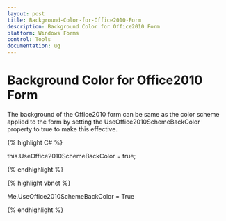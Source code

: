 ```yaml
---
layout: post
title: Background-Color-for-Office2010-Form
description: Background Color for Office2010 Form
platform: Windows Forms
control: Tools 
documentation: ug
---
```


# Background Color for Office2010 Form

The background of the Office2010 form can be same as the color scheme applied to the form by setting the UseOffice2010SchemeBackColor property to true to make this effective.

{% highlight C# %}

this.UseOffice2010SchemeBackColor = true;

{% endhighlight %}

{% highlight vbnet %}

Me.UseOffice2010SchemeBackColor = True

{% endhighlight %}